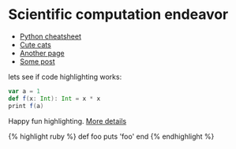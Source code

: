 # Scientific computation endeavor

* [Python cheatsheet](python-cheatsheet)
* [Cute cats](cats)
* [Another page](another-page)
* [Some post](some-post)

lets see if code highlighting works:

```scala
var a = 1
def f(x: Int): Int = x * x
print f(a)
```

Happy fun highlighting.
[More details](https://github.com/mojombo/jekyll/wiki/liquid-extensions)

{% highlight ruby %}
def foo
  puts 'foo'
end
{% endhighlight %}